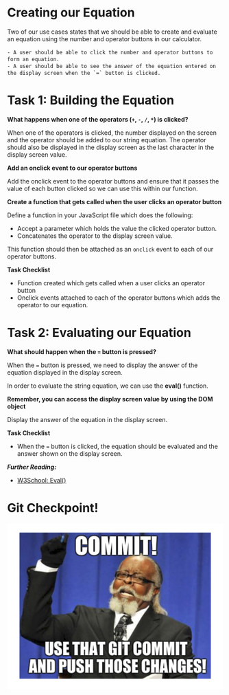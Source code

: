 # Creating our Equation
Two of our use cases states that we should be able to create and evaluate an equation using the number and operator buttons in our calculator.

```
- A user should be able to click the number and operator buttons to form an equation.
- A user should be able to see the answer of the equation entered on the display screen when the `=` button is clicked.
```

# Task 1: Building the Equation
**What happens when one of the operators (`+`, `-`, `/`, `*`) is clicked?**

When one of the operators is clicked, the number displayed on the screen and the operator should be added to our string equation. The operator should also be displayed in the display screen as the last character in the display screen value.

**Add an onclick event to our operator buttons**

Add the onclick event to the operator buttons and ensure that it passes the value of each button clicked so we can use this within our function.

**Create a function that gets called when the user clicks an operator button**

Define a function in your JavaScript file which does the following:
- Accept a parameter which holds the value the clicked operator button.
- Concatenates the operator to the display screen value.

This function should then be attached as an `onclick` event to each of our operator buttons.

**Task Checklist**

- Function created which gets called when a user clicks an operator button
- Onclick events attached to each of the operator buttons which adds the operator to our equation.

# Task 2: Evaluating our Equation
**What should happen when the `=` button is pressed?**

When the `=` button is pressed, we need to display the answer of the equation displayed in the display screen.

In order to evaluate the string equation, we can use the **eval()** function. 

**Remember, you can access the display screen value by using the DOM object**

Display the answer of the equation in the display screen.

**Task Checklist**

- When the `=` button is clicked, the equation should be evaluated and the answer shown on the display screen.

**_Further Reading:_**

- [W3School: Eval()](https://www.w3schools.com/jsref/jsref_eval.asp)

# Git Checkpoint!

![](img/gitCheckpoint3.png)